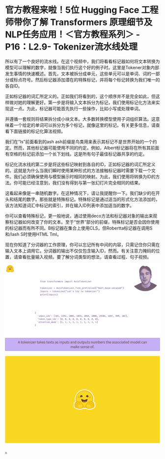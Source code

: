 # 官方教程来啦！5位 Hugging Face 工程师带你了解 Transformers 原理细节及NLP任务应用！＜官方教程系列＞ - P16：L2.9- Tokenizer流水线处理 

所以有了一个良好的流水线。在这个视频中，我们将看看标记器如何将文本转换为模型可以理解的数字，就像当我们执行这个好的例子时。这里是Tokener对象内部发生事情的快速概述。首先，文本被拆分成单元，这些单元可以是单词、词的一部分或标点符号。然后标记器添加潜在的特殊标记，并将每个标记转换为我们唯一的各自ID。

正如标记器的词汇所定义的。正如我们将看到的，这个顺序并不是完全如此，但这样做对她的理解更好。第一步是将输入文本拆分为标记，我们使用标记化方法来实现这一点。为此，标记器可能首先执行一些操作，比如小写或处理单词。

并遵循一套规则将结果拆分成小块文本。大多数转换模型使用子词组织算法。这意味着一个给定的单词可以拆分为多个标记，就像这里的标记。有关更多信息，请查看下面链接的标记化算法视频。

我们在“Is”前面看到的ash ash前缀是鸟类用来表示其标记不是世界开始的一个约定。然而，其他标记器可能使用不同的约定。例如，Albert标记器将在所有其前面有空格的标记前添加一个长下划线。这是所有句子最佳标记器共享的约定。

标记化流水线的第二步是将这些标记映射到各自的ID，正如标记器的词汇所定义的。这就是为什么当我们瞬时使用某种形式的方法接触标记器时需要下载一个文件。我们必须确保使用与模型展示时相同的映射。为此，我们使用将转换为ID的方法。你可能已经注意到，我们没有得到与第一张幻灯片完全相同的结果。

这看起来像是一串随机数字。在这种情况下，请让我提醒你一下。我们缺少的在开头和结尾的数字。那些就是特殊标记。特殊标记是通过适当的形式化方法添加的，该方法知道词汇中标记的索引，并在输入ID列表中添加适当的数字。

你可以查看特殊标记，更一般地说，通过使用deco方法和标记器对象的输出来观察标记器如何改变了你的文本。至于“世界”部分的前缀，特殊标记是否会因你使用的标记器而有所不同。B标记器在集合上使用CLS，但Robertta标记器在调用S和/lash S时使用HTML Tml。

现在你知道了分词器的工作原理，你可以忘记所有中间的内容，只需记住你只需在输入文本上调用它。分词器的输出不仅仅包含输入ID，然而。有关注意力掩码的位置，请查看批量输入视频。要了解分词类型的想法，请查看过程、句子视频。

![](img/f96aeead006553fe4505b3ad571eca03_1.png)

![](img/f96aeead006553fe4505b3ad571eca03_2.png)

。
